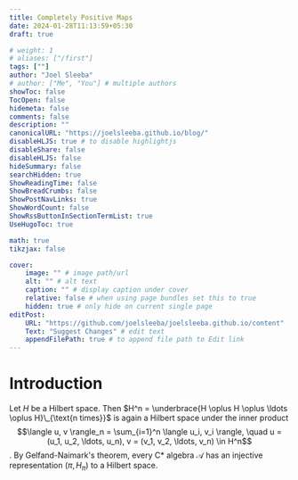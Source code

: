 ```yaml
---
title: Completely Positive Maps
date: 2024-01-28T11:13:59+05:30
draft: true

# weight: 1
# aliases: ["/first"]
tags: [""]
author: "Joel Sleeba"
# author: ["Me", "You"] # multiple authors
showToc: false
TocOpen: false
hidemeta: false
comments: false
description: ""
canonicalURL: "https://joelsleeba.github.io/blog/"
disableHLJS: true # to disable highlightjs
disableShare: false
disableHLJS: false
hideSummary: false
searchHidden: true
ShowReadingTime: false
ShowBreadCrumbs: false
ShowPostNavLinks: true
ShowWordCount: false
ShowRssButtonInSectionTermList: true
UseHugoToc: true

math: true
tikzjax: false

cover:
    image: "" # image path/url
    alt: "" # alt text
    caption: "" # display caption under cover
    relative: false # when using page bundles set this to true
    hidden: true # only hide on current single page
editPost:
    URL: "https://github.com/joelsleeba/joelsleeba.github.io/content"
    Text: "Suggest Changes" # edit text
    appendFilePath: true # to append file path to Edit link
---
```


# Introduction
Let $H$ be a Hilbert space. Then $H^n = \underbrace{H \oplus H \oplus \ldots \oplus H}\_{\text{n times}}$ is again a Hilbert space under the inner product $$\langle u, v \rangle_n  = \sum_{i=1}^n \langle u_i, v_i \rangle, \quad u = (u_1, u_2, \ldots, u_n), v = (v_1, v_2, \ldots, v_n) \in H^n$$. By Gelfand-Naimark's theorem, every C\* algebra $\mathcal{A}$ has an injective representation $(\pi, H_\pi)$ to a Hilbert space.
